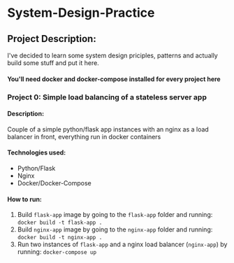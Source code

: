 # System-Design-Practice

## Project Description:
I've decided to learn some system design priciples, patterns and actually build some stuff and put it here. 

#### You'll need docker and docker-compose installed for every project here

### Project 0: Simple load balancing of a stateless server app

#### Description:
Couple of a simple python/flask app instances with an nginx as a load balancer in front, everything run in docker containers

#### Technologies used:
* Python/Flask
* Nginx
* Docker/Docker-Compose

#### How to run:
1. Build `flask-app` image by going to the `flask-app` folder and running: `docker build -t flask-app .`
2. Build `nginx-app` image by going to the `nginx-app` folder and running: `docker build -t nginx-app .`
3. Run two instances of `flask-app` and a nginx load balancer (`nginx-app`) by running: `docker-compose up`
